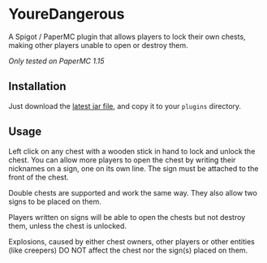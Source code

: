 # YoureDangerous

A Spigot / PaperMC plugin that allows players to lock their own chests, making other players
unable to open or destroy them.

*Only tested on PaperMC 1.15*

## Installation
Just download the [latest jar file](https://github.com/mattiamari/chestlock/releases),
and copy it to your ```plugins``` directory.

## Usage
Left click on any chest with a wooden stick in hand to lock and unlock the chest.
You can allow more players to open the chest by writing their nicknames on a sign, one on its own line.
The sign must be attached to the front of the chest.

Double chests are supported and work the same way. They also allow two signs to be placed on them.

Players written on signs will be able to open the chests but not destroy them, unless the chest is unlocked.

Explosions, caused by either chest owners, other players or other entities (like creepers)
DO NOT affect the chest nor the sign(s) placed on them.
